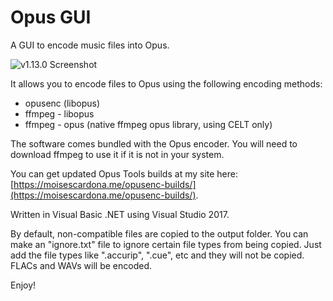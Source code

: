 # Opus GUI
A GUI to encode music files into Opus.

![v1.13.0 Screenshot](https://moisescardona.me/wp-content/uploads/2019/08/Opus-GUI-v1.13.0.png)

It allows you to encode files to Opus using the following encoding methods:

* opusenc (libopus)
* ffmpeg - libopus
* ffmpeg - opus (native ffmpeg opus library, using CELT only)

The software comes bundled with the Opus encoder. You will need to download ffmpeg to use it if it is not in your system.

You can get updated Opus Tools builds at my site here: [https://moisescardona.me/opusenc-builds/](https://moisescardona.me/opusenc-builds/).

Written in Visual Basic .NET using Visual Studio 2017.

By default, non-compatible files are copied to the output folder. You can make an "ignore.txt" file to ignore certain file types from being copied. Just add the file types like ".accurip", ".cue", etc and they will not be copied. FLACs and WAVs will be encoded.

Enjoy!
